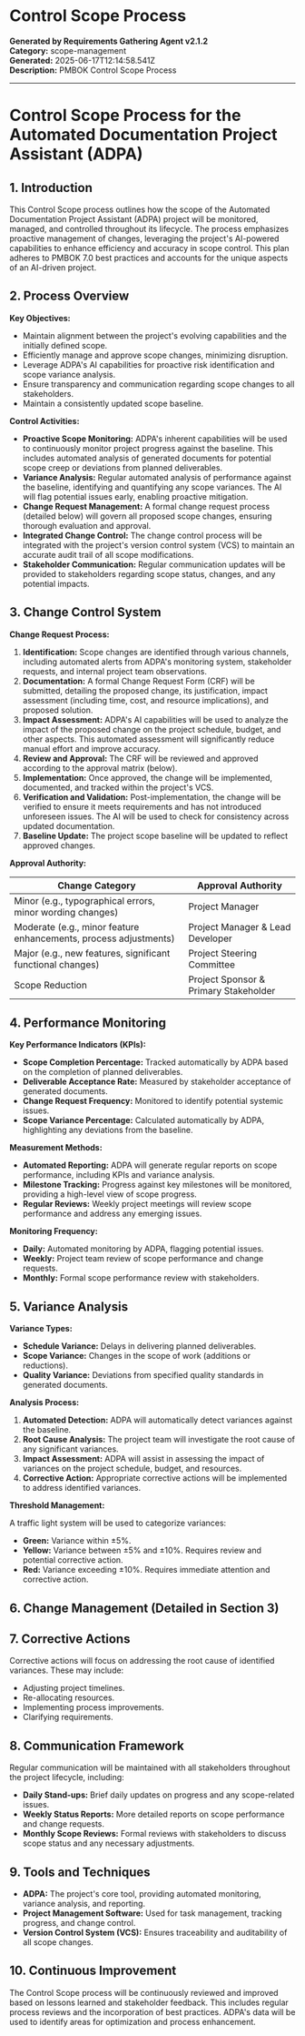 # Control Scope Process

**Generated by Requirements Gathering Agent v2.1.2**  
**Category:** scope-management  
**Generated:** 2025-06-17T12:14:58.541Z  
**Description:** PMBOK Control Scope Process

---

# Control Scope Process for the Automated Documentation Project Assistant (ADPA)

## 1. Introduction

This Control Scope process outlines how the scope of the Automated Documentation Project Assistant (ADPA) project will be monitored, managed, and controlled throughout its lifecycle.  The process emphasizes proactive management of changes, leveraging the project's AI-powered capabilities to enhance efficiency and accuracy in scope control.  This plan adheres to PMBOK 7.0 best practices and accounts for the unique aspects of an AI-driven project.

## 2. Process Overview

**Key Objectives:**

* Maintain alignment between the project's evolving capabilities and the initially defined scope.
* Efficiently manage and approve scope changes, minimizing disruption.
* Leverage ADPA's AI capabilities for proactive risk identification and scope variance analysis.
* Ensure transparency and communication regarding scope changes to all stakeholders.
* Maintain a consistently updated scope baseline.


**Control Activities:**

* **Proactive Scope Monitoring:**  ADPA's inherent capabilities will be used to continuously monitor project progress against the baseline.  This includes automated analysis of generated documents for potential scope creep or deviations from planned deliverables.
* **Variance Analysis:** Regular automated analysis of performance against the baseline, identifying and quantifying any scope variances.  The AI will flag potential issues early, enabling proactive mitigation.
* **Change Request Management:** A formal change request process (detailed below) will govern all proposed scope changes, ensuring thorough evaluation and approval.
* **Integrated Change Control:** The change control process will be integrated with the project's version control system (VCS) to maintain an accurate audit trail of all scope modifications.
* **Stakeholder Communication:** Regular communication updates will be provided to stakeholders regarding scope status, changes, and any potential impacts.


## 3. Change Control System

**Change Request Process:**

1. **Identification:** Scope changes are identified through various channels, including automated alerts from ADPA's monitoring system, stakeholder requests, and internal project team observations.
2. **Documentation:** A formal Change Request Form (CRF) will be submitted, detailing the proposed change, its justification, impact assessment (including time, cost, and resource implications), and proposed solution.
3. **Impact Assessment:** ADPA's AI capabilities will be used to analyze the impact of the proposed change on the project schedule, budget, and other aspects.  This automated assessment will significantly reduce manual effort and improve accuracy.
4. **Review and Approval:** The CRF will be reviewed and approved according to the approval matrix (below).
5. **Implementation:** Once approved, the change will be implemented, documented, and tracked within the project's VCS.
6. **Verification and Validation:** Post-implementation, the change will be verified to ensure it meets requirements and has not introduced unforeseen issues. The AI will be used to check for consistency across updated documentation.
7. **Baseline Update:** The project scope baseline will be updated to reflect approved changes.


**Approval Authority:**

| Change Category             | Approval Authority                     |
|-----------------------------|-----------------------------------------|
| Minor (e.g., typographical errors, minor wording changes) | Project Manager                        |
| Moderate (e.g., minor feature enhancements, process adjustments) | Project Manager & Lead Developer      |
| Major (e.g., new features, significant functional changes) | Project Steering Committee             |
| Scope Reduction            | Project Sponsor & Primary Stakeholder |


## 4. Performance Monitoring

**Key Performance Indicators (KPIs):**

* **Scope Completion Percentage:**  Tracked automatically by ADPA based on the completion of planned deliverables.
* **Deliverable Acceptance Rate:** Measured by stakeholder acceptance of generated documents.
* **Change Request Frequency:** Monitored to identify potential systemic issues.
* **Scope Variance Percentage:**  Calculated automatically by ADPA, highlighting any deviations from the baseline.


**Measurement Methods:**

* **Automated Reporting:** ADPA will generate regular reports on scope performance, including KPIs and variance analysis.
* **Milestone Tracking:** Progress against key milestones will be monitored, providing a high-level view of scope progress.
* **Regular Reviews:**  Weekly project meetings will review scope performance and address any emerging issues.


**Monitoring Frequency:**

* **Daily:** Automated monitoring by ADPA, flagging potential issues.
* **Weekly:** Project team review of scope performance and change requests.
* **Monthly:** Formal scope performance review with stakeholders.


## 5. Variance Analysis

**Variance Types:**

* **Schedule Variance:**  Delays in delivering planned deliverables.
* **Scope Variance:**  Changes in the scope of work (additions or reductions).
* **Quality Variance:**  Deviations from specified quality standards in generated documents.


**Analysis Process:**

1. **Automated Detection:** ADPA will automatically detect variances against the baseline.
2. **Root Cause Analysis:**  The project team will investigate the root cause of any significant variances.
3. **Impact Assessment:** ADPA will assist in assessing the impact of variances on the project schedule, budget, and resources.
4. **Corrective Action:** Appropriate corrective actions will be implemented to address identified variances.


**Threshold Management:**

A traffic light system will be used to categorize variances:

* **Green:**  Variance within ±5%.
* **Yellow:** Variance between ±5% and ±10%.  Requires review and potential corrective action.
* **Red:** Variance exceeding ±10%.  Requires immediate attention and corrective action.


## 6. Change Management (Detailed in Section 3)

## 7. Corrective Actions

Corrective actions will focus on addressing the root cause of identified variances.  These may include:

* Adjusting project timelines.
* Re-allocating resources.
* Implementing process improvements.
* Clarifying requirements.


## 8. Communication Framework

Regular communication will be maintained with all stakeholders throughout the project lifecycle, including:

* **Daily Stand-ups:** Brief daily updates on progress and any scope-related issues.
* **Weekly Status Reports:** More detailed reports on scope performance and change requests.
* **Monthly Scope Reviews:** Formal reviews with stakeholders to discuss scope status and any necessary adjustments.


## 9. Tools and Techniques

* **ADPA:**  The project's core tool, providing automated monitoring, variance analysis, and reporting.
* **Project Management Software:**  Used for task management, tracking progress, and change control.
* **Version Control System (VCS):**  Ensures traceability and auditability of all scope changes.


## 10. Continuous Improvement

The Control Scope process will be continuously reviewed and improved based on lessons learned and stakeholder feedback.  This includes regular process reviews and the incorporation of best practices.  ADPA's data will be used to identify areas for optimization and process enhancement.

